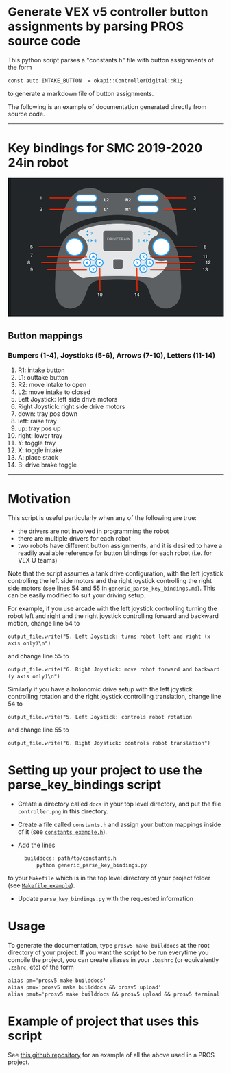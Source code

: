 # Generate VEX v5 controller button assignments by parsing PROS source code
This python script parses a "constants.h" file with button assignments of the form

    const auto INTAKE_BUTTON  = okapi::ControllerDigital::R1;
to generate a markdown file of button assignments.

The following is an example of documentation generated directly from source code.

---

# Key bindings for SMC 2019-2020 24in robot
![Controller](https://raw.githubusercontent.com/smcrobotics/competition_bot_15_inch/master/docs/controller.png)

## Button mappings
### Bumpers (1-4), Joysticks (5-6), Arrows (7-10), Letters (11-14)
1. R1: intake button 
2. L1: outtake button
3. R2: move intake to open
4. L2: move intake to closed
5. Left Joystick: left side drive motors
6. Right Joystick: right side drive motors
7. down: tray pos down
8. left: raise tray
9. up: tray pos up
10. right: lower tray
11. Y: toggle tray
12. X: toggle intake
13. A: place stack
14. B: drive brake toggle

---

# Motivation

This script is useful particularly when any of the following are true:

- the drivers are not involved in programming the robot
- there are multiple drivers for each robot
- two robots have different button assignments, and it is desired to have a readily available reference for button bindings for each robot (i.e. for VEX U teams)

Note that the script assumes a tank drive configuration, with the left joystick controlling the left side motors and the right joystick controlling the right side motors (see lines 54 and 55 in `generic_parse_key_bindings.md`). This can be easily modified to suit your driving setup.

For example, if you use arcade with the left joystick controlling turning the robot left and right and the right joystick controlling forward and backward motion, change line 54 to

    output_file.write("5. Left Joystick: turns robot left and right (x axis only)\n")

and change line 55 to

    output_file.write("6. Right Joystick: move robot forward and backward (y axis only)\n")

Similarly if you have a holonomic drive setup with the left joystick controlling rotation and the right joystick controlling translation, change line 54 to

    output_file.write("5. Left Joystick: controls robot rotation

and change line 55 to

    output_file.write("6. Right Joystick: controls robot translation")

# Setting up your project to use the parse\_key\_bindings script
- Create a directory called `docs` in your top level directory, and put the file `controller.png` in this directory.
- Create a file called `constants.h` and assign your button mappings inside of it (see [`constants_example.h`](https://github.com/nashirj/create-vex-controller-documentation/blob/master/constants_example.h)).
- Add the lines

        builddocs: path/to/constants.h
            python generic_parse_key_bindings.py
to your `Makefile` which is in the top level directory of your project folder (see [`Makefile_example`](https://github.com/nashirj/create-vex-controller-documentation/blob/master/Makefile_example.h)).
- Update `parse_key_bindings.py` with the requested information

# Usage
To generate the documentation, type `prosv5 make builddocs` at the root directory of your project. If you want the script to be run everytime you compile the project, you can create aliases in your `.bashrc` (or equivalently `.zshrc`, etc) of the form

    alias pm='prosv5 make builddocs'
    alias pmu='prosv5 make builddocs && prosv5 upload'
    alias pmut='prosv5 make builddocs && prosv5 upload && prosv5 terminal'

# Example of project that uses this script
See [this github repository](https://github.com/smcrobotics/competition_bot_24_inch) for an example of all the above used in a PROS project.
